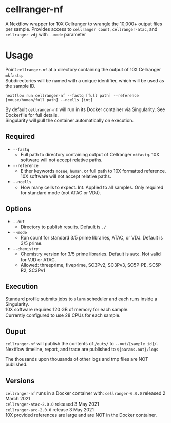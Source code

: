 # cellranger-nf
A Nextflow wrapper for 10X Cellranger to wrangle the 10,000+ output files per sample. 
Provides access to `cellranger count`, `cellranger-atac`, and `cellranger vdj` with `--mode` parameter

# Usage
Point `cellranger-nf` at a directory containing the output of 10X Cellranger `mkfastq`.  
Subdirectories will be named with a unique identifier, which will be used as the sample ID.  

```
nextflow run cellranger-nf --fastq [full path] --reference [mouse/human/full path] --ncells [int]
```

By default `cellranger-nf` will run in its Docker container via Singularity. See Dockerfile for full details.  
Singularity will pull the container automatically on execution.  

## Required
+ `--fastq`
    + Full path to directory containing output of Cellranger `mkfastq`. 10X software will not accept relative paths.
+ `--reference`
    + Either keywords `mosue`, `human`, or full path to 10X formatted reference. 10X software will not accept relative paths.
+ `--ncells`
    + How many cells to expect. Int. Applied to all samples. Only required for standard mode (not ATAC or VDJ).

## Options
+ `--out`
    + Directory to publish results. Default is `./`
+ `--mode`
    + Run count for standard 3/5 prime libraries, ATAC, or VDJ. Default is 3/5 prime.
+ `--chemistry`
    + Chemistry version for 3/5 prime libraries. Default is `auto`. Not valid for VJD or ATAC.
    + Allowed: threeprime, fiveprime, SC3Pv2, SC3Pv3, SC5P-PE, SC5P-R2, SC3Pv1

## Execution
Standard profile submits jobs to `slurm` scheduler and each runs inside a Singularity.   
10X software requires 120 GB of memory for each sample.  
Currently configured to use 28 CPUs for each sample.  

## Ouput
`cellranger-nf` will publish the contents of `/outs/` to `--out/[sample id]/`. 
Nextflow timeline, report, and trace are published to `${params.out}/logs`

The thousands upon thousands of other logs and tmp files are NOT published.

## Versions
`cellranger-nf` runs in a Docker container with:
`cellranger-6.0.0` released 2 March 2021  
`cellranger-atac-2.0.0` released 3 May 2021  
`cellranger-arc-2.0.0` release 3 May 2021  
10X provided references are large and are NOT in the Docker container.
